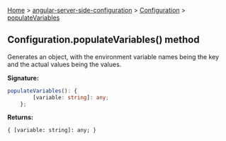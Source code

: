 [Home](./index) &gt; [angular-server-side-configuration](./angular-server-side-configuration.md) &gt; [Configuration](./angular-server-side-configuration.configuration.md) &gt; [populateVariables](./angular-server-side-configuration.configuration.populatevariables.md)

## Configuration.populateVariables() method

Generates an object, with the environment variable names being the key and the actual values being the values.

<b>Signature:</b>

```typescript
populateVariables(): {
        [variable: string]: any;
    };
```
<b>Returns:</b>

`{
        [variable: string]: any;
    }`

